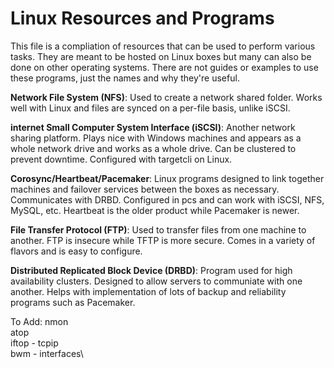 # Linux Resources and Programs
This file is a compliation of resources that can be used to perform various tasks.  They are meant to be hosted on Linux boxes but many can also be done on other operating systems.  There are not guides or examples to use these programs, just the names and why they're useful.

**Network File System (NFS)**: Used to create a network shared folder.  Works well with Linux and files are synced on a per-file basis, unlike iSCSI.

**internet Small Computer System Interface (iSCSI)**: Another network sharing platform.  Plays nice with Windows machines and appears as a whole network drive and works as a whole drive.  Can be clustered to prevent downtime.  Configured with targetcli on Linux.

**Corosync/Heartbeat/Pacemaker**: Linux programs designed to link together machines and failover services between the boxes as necessary.  Communicates with DRBD.  Configured in pcs and can work with iSCSI, NFS, MySQL, etc.  Heartbeat is the older product while Pacemaker is newer.

**File Transfer Protocol (FTP)**: Used to transfer files from one machine to another.  FTP is insecure while TFTP is more secure.  Comes in a variety of flavors and is easy to configure.

**Distributed Replicated Block Device (DRBD)**: Program used for high availability clusters.  Designed to allow servers to communiate with one another.  Helps with implementation of lots of backup and reliability programs such as Pacemaker.

To Add:
nmon\
atop\
iftop - tcpip\
bwm - interfaces\

